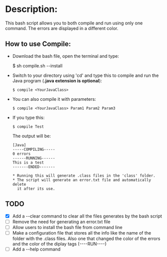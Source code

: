 # Description:
  This bash script allows you to both compile and run using only one command.
  The errors are displayed in a different color.

## How to use Compile:

  - Download the bash file, open the terminal and type:

      $ sh compile.sh --install

  - Switch to your directory using 'cd' and type this to compile and run the Java
    program (**.java extension is optional**):

        $ compile <YourJavaClass>

  - You can also compile it with parameters:

        $ compile <YourJavaClass> Param1 Param2 Param3

  - If you type this:

        $ compile Test

    The output will be:

        [Java]
        -----COMPILING-----
        0 errors
        ------RUNNING------
        This is a test
        -------ENDED-------

        * Running this will generate .class files in the 'class' folder.
        * The script will generate an error.txt file and automatically delete
          it after its use.

## TODO

- [X] Add a --clear command to clear all the files generates by the bash script
- [ ] Remove the need for generating an error.txt file
- [ ] Allow users to install the bash file from command line
- [ ] Make a configuration file that stores all the info like the name of the folder
  with the .class files. Also one that changed the color of the errors and
  the color of the diplay tags (----RUN----)
- [ ] Add a --help command
